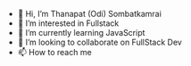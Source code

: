 - 👋 Hi, I’m Thanapat (Odi) Sombatkamrai
- 👀 I’m interested in Fullstack
- 🌱 I’m currently learning JavaScript 
- 💞️ I’m looking to collaborate on FullStack Dev 
- 📫 How to reach me 

<!---
ThanapatSombatkamrai/ThanapatSombatkamrai is a ✨ special ✨ repository because its `README.md` (this file) appears on your GitHub profile.
You can click the Preview link to take a look at your changes.
--->
